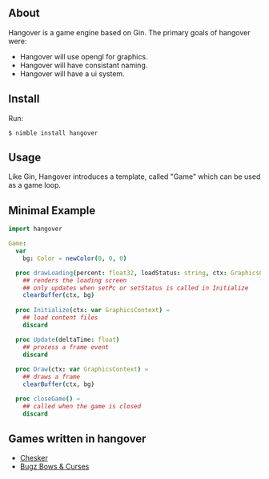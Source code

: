 ## About

Hangover is a game engine based on Gin.
The primary goals of hangover were:

- Hangover will use opengl for graphics.
- Hangover will have consistant naming.
- Hangover will have a ui system.

## Install

Run:

```
$ nimble install hangover
```

## Usage

Like Gin, Hangover introduces a template, called "Game" which can be used as a game loop.

## Minimal Example

```nim
import hangover

Game:
  var
    bg: Color = newColor(0, 0, 0)

  proc drawLoading(percent: float32, loadStatus: string, ctx: GraphicsContext) =
    ## renders the loading screen
    ## only updates when setPc or setStatus is called in Initialize
    clearBuffer(ctx, bg)
  
  proc Initialize(ctx: var GraphicsContext) =
    ## load content files
    discard

  proc Update(deltaTime: float)
    ## process a frame event
    discard
  
  proc Draw(ctx: var GraphicsContext) =
    ## draws a frame
    clearBuffer(ctx, bg)

  proc closeGame() =
    ## called when the game is closed 
    discard
```

## Games written in hangover

- [Chesker](https://prestosilver.itch.io/chesker)
- [Bugz Bows & Curses](https://prestosilver.itch.io/bugz)

